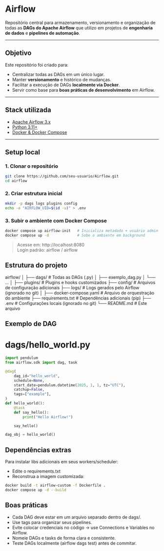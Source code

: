 # Airflow 

Repositório central para armazenamento, versionamento e organização de todas as **DAGs do Apache Airflow** que utilizo em projetos de **engenharia de dados** e **pipelines de automação**.

---

## Objetivo

Este repositório foi criado para:

- Centralizar todas as DAGs em um único lugar.  
- Manter **versionamento** e histórico de mudanças.  
- Facilitar a execução de DAGs **localmente via Docker**.  
- Servir como base para **boas práticas de desenvolvimento** em Airflow.  

---

## Stack utilizada

- [Apache Airflow 3.x](https://airflow.apache.org/)  
- [Python 3.11+](https://www.python.org/)  
- [Docker & Docker Compose](https://www.docker.com/)  

---

## Setup local

### 1. Clonar o repositório
```bash
git clone https://github.com/seu-usuario/Airflow.git
cd airflow
```

### 2. Criar estrutura inicial

```bash
mkdir -p dags logs plugins config
echo -e "AIRFLOW_UID=$(id -u)" > .env
```

### 3. Subir o ambiente com Docker Compose

```bash
docker compose up airflow-init   # Inicializa metadado + usuário admin
docker compose up -d             # Sobe o ambiente em background
```

> Acesse em: http://localhost:8080 <br>
> Login padrão: airflow / airflow

## Estrutura do projeto

airflow/
│
├── dags/               # Todas as DAGs (.py)
│   ├── exemplo_dag.py
│   └── ...
│
├── plugins/            # Plugins e hooks customizados
├── config/             # Arquivos de configuração adicionais
├── logs/               # Logs gerados pelo Airflow (ignorado no git)
│
├── docker-compose.yaml # Arquivo de orquestração do ambiente
├── requirements.txt    # Dependências adicionais (pip)
├── .env                # Configurações locais (ignorado no git)
└── README.md           # Este arquivo

## Exemplo de DAG

# dags/hello_world.py
```python
import pendulum
from airflow.sdk import dag, task

@dag(
    dag_id="hello_world",
    schedule=None,
    start_date=pendulum.datetime(2025, 1, 1, tz="UTC"),
    catchup=False,
    tags=["example"],
)
def hello_world():
    @task
    def say_hello():
        print("Hello Airflow!")

    say_hello()

dag_obj = hello_world()
```

## Dependências extras

Para instalar libs adicionais em seus workers/scheduler:

- Edite o requirements.txt
- Reconstrua a imagem customizada:

```bash
docker build -t airflow-custom -f Dockerfile .
docker compose up -d --build
```

## Boas práticas

- Cada DAG deve estar em um arquivo separado dentro de dags/.
- Use tags para organizar seus pipelines.
- Evite colocar credenciais no código → use Connections e Variables no Airflow.
- Nomeie DAGs e tasks de forma clara e consistente.
- Teste DAGs localmente (airflow dags test) antes de commitar.

